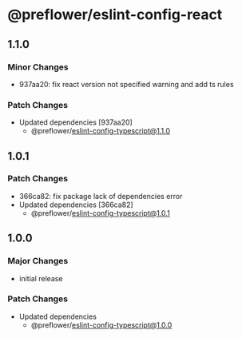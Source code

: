 # @preflower/eslint-config-react

## 1.1.0

### Minor Changes

- 937aa20: fix react version not specified warning and add ts rules

### Patch Changes

- Updated dependencies [937aa20]
  - @preflower/eslint-config-typescript@1.1.0

## 1.0.1

### Patch Changes

- 366ca82: fix package lack of dependencies error
- Updated dependencies [366ca82]
  - @preflower/eslint-config-typescript@1.0.1

## 1.0.0

### Major Changes

- initial release

### Patch Changes

- Updated dependencies
  - @preflower/eslint-config-typescript@1.0.0
